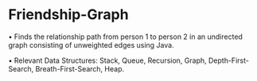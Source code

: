 # Friendship-Graph

•	Finds the relationship path from person 1 to person 2 in an undirected graph consisting of unweighted edges using Java.

•	Relevant Data Structures: Stack, Queue, Recursion, Graph, Depth-First-Search, Breath-First-Search, Heap.
